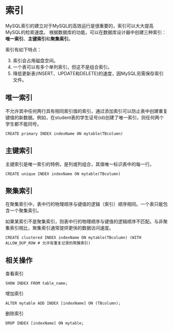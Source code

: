 # 索引
MySQL索引的建立对于MySQL的高效运行是很重要的，索引可以大大提高MySQL的检索速度。
根据数据库的功能，可以在数据库设计器中创建三种索引：**唯一索引**、**主键索引**和**聚集索引**。

索引有如下特点：

3. 索引会占用磁盘空间。
1. 一个表可以有多个单列索引，但这不是组合索引。
2. 降低更新表(INSERT、UPDATE和DELETE)的速度，因MySQL另需保存索引文件。



## 唯一索引
不允许其中任何两行具有相同索引值的索引，通过添加索引可以防止表中创建重复键值的新数据。例如，在student表的学生证号(id)创建了唯一索引，则任何两个学生都不能同号。
```
CREATE primary INDEX indexName ON mytable(TBcolumn)
```

## 主键索引
主键索引是唯一索引的特例，是列或列组合，其值唯一标识表中的每一行。
```
CREATE unique INDEX indexName ON mytable(TBcolumn)
```

## 聚集索引
在聚集索引中，表中行的物理顺序与键值的逻辑（索引）顺序相同。一个表只能包含一个聚集索引。

如果某索引不是聚集索引，则表中行的物理顺序与键值的逻辑顺序不匹配。与非聚集索引相比，聚集索引通常提供更快的数据访问速度。
```
CREATE clustered INDEX indexName ON mytable(TBcolumn) (WITH ALLOW_DUP_ROW # 允许有重复记录的聚簇索引)
```

## 相关操作
查看索引
```
SHOW INDEX FROM table_name;
```
增加索引
```
ALTER mytable ADD INDEX [indexName] ON (TBcolumn); 
```
删除索引
```
DROP INDEX [indexName] ON mytable;
```